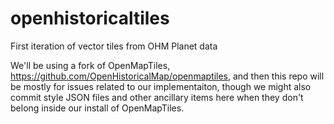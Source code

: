 # openhistoricaltiles
First iteration of vector tiles from OHM Planet data

We'll be using a fork of OpenMapTiles, https://github.com/OpenHistoricalMap/openmaptiles, and then this repo will be mostly for issues related to our implementaiton, though we might also commit style JSON files and other ancillary items here when they don't belong inside our install of OpenMapTiles.
